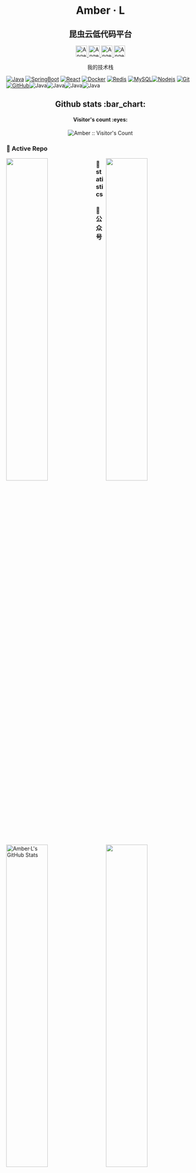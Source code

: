 <h1 align="center">Amber · L</h1>
<h2 align="center">昆虫云低代码平台</h2>
<p align="center">
  <a href="https://blog.liyuze.work/">
    <img src="https://cdn.jsdelivr.net/gh/Ezuy-Lee/RainzeDrawingBed/media/amber-logo-gree.png" alt="Angel Santiago Jaime Zavala's DEV Profile" height="30" width="30">
  </a>
  <a href="https://blog.liyuze.work/">
    <img src="https://cdn.worldvectorlogo.com/logos/csdn-logo.svg" alt="Angel Santiago Jaime Zavala's LinkedIn Profile" height="30" width="30">
  </a>

  <a href="https://blog.liyuze.work/">
    <img src="https://cdn.jsdelivr.net/gh/Ezuy-Lee/RainzeDrawingBed/media/amber-logo-gree.png" alt="Angel Santiago Jaime Zavala's Stack Overflow Profile" height="30" width="30">
  </a>

  <a href="https://github.com/Ezuy-Lee">
    <img src="https://cdn.worldvectorlogo.com/logos/github-icon-1.svg" alt="Angel Santiago Jaime Zavala's StackShare Profile" height="30" width="30">
  </a>

</p>

<p align="center">我的技术栈</p>

[![Java](https://img.shields.io/badge/Java-orange?style=flat&logo=java&logoColor=white&link=https://github.com/Ezuy-Lee)](https://github.com/Ezuy-Lee) [![SpringBoot](https://img.shields.io/badge/-Springboot-black?style=flat&logo=spring&link=https://github.com/Ezuy-Lee)](https://github.com/Ezuy-Lee) [![React](https://img.shields.io/badge/-React-black?style=flat&logo=react&link=https://github.com/Ezuy-Lee)](https://github.com/Ezuy-Lee) [![Docker](https://img.shields.io/badge/-Docker-black?style=flat&logo=docker&link=https://github.com/Ezuy-Lee)](https://github.com/Ezuy-Lee) [![Redis](https://img.shields.io/badge/-Redis-black?style=flat&logo=redis&link=https://github.com/Ezuy-Lee)](https://github.com/Ezuy-Lee) [![MySQL](https://img.shields.io/badge/-MySQL-black?style=flat&logo=mysql&link=https://github.com/Ezuy-Lee)](https://github.com/Ezuy-Lee)[![Nodejs](https://img.shields.io/badge/-Nodejs-black?style=flat&logo=Node.js&link=https://github.com/Ezuy-Lee)](https://github.com/Ezuy-Lee) 
[![Git](https://img.shields.io/badge/-Git-black?style=flat&logo=git&link=https://github.com/Ezuy-Lee)](https://github.com/Ezuy-Lee) [![GitHub](https://img.shields.io/badge/-GitHub-181717?style=flat&logo=github&link=https://github.com/Ezuy-Lee)](https://github.com/Ezuy-Lee)![Java](https://img.shields.io/badge/amber-amber-green)![Java](https://img.shields.io/badge/%E6%98%86%E8%99%AB%E4%BA%91-amber-red)![Java](https://img.shields.io/badge/%E6%9D%8E%E9%9B%A8%E6%B3%BD-amber-pink)![Java](https://img.shields.io/badge/amber-hadoop-brightgreen)


<h2 align="center">Github stats :bar_chart:</h2>

<h4 align="center">Visitor's count :eyes:</h4>

<p align="center"><img src="https://profile-counter.glitch.me/{Ezuy-Lee}/count.svg" alt="Amber :: Visitor's Count" /></p>


<h3 align="left">👀 Active Repo</h3>

<p>
<img align="left" width="47%" src="https://github-readme-stats.vercel.app/api/pin/?username=Ezuy-Lee&repo=amber-insects-demo&theme=radical" />
<img align="right" width="47%" src="https://github-readme-stats.vercel.app/api/pin/?username=Ezuy-Lee&repo=amber-frontEnd&theme=radical" />
</p>

<h3 align="left">🙈 statistics</h3>

<p>
<img align="left" width="47%" src="https://github-readme-stats.vercel.app/api?username=Ezuy-Lee&&show_icons=true&theme=radical&line_height=27&v=5&count_private=true" alt="Amber·L's GitHub Stats" />
<img align="right" width="47%" src="https://github-readme-stats.vercel.app/api/top-langs/?username=Ezuy-Lee&theme=radical&layout=compact&hide=glsl,python,java,vue" />
</p>


<h3 align="left">🙈 公众号</h3>

<p>
<img align="left" src="https://cdn.jsdelivr.net/gh/Ezuy-Lee/RainzeDrawingBed/media/amber-logo-gree.png" alt="Synthwave" height="300" width="300"></p>
<img align="right" src="https://cdn.jsdelivr.net/gh/Ezuy-Lee/RainzeDrawingBed/media/weixingzh-amber.jpg" alt="Synthwave" height="200" width="300"></p>
</p>


